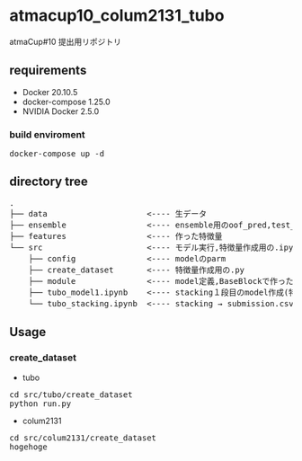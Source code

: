 # atmacup10_colum2131_tubo
atmaCup#10 提出用リポジトリ

## requirements
* Docker 20.10.5
* docker-compose 1.25.0
* NVIDIA Docker 2.5.0

### build enviroment 
<pre>
docker-compose up -d
</pre>


## directory tree
<pre>
.
├── data                     <---- 生データ
├── ensemble                 <---- ensemble用のoof_pred,test_pred
├── features                 <---- 作った特徴量
└── src                      <---- モデル実行,特徴量作成用の.ipynb,.py
    ├── config               <---- modelのparm
    ├── create_dataset       <---- 特徴量作成用の.py
    ├── module               <---- model定義,BaseBlockで作った特徴量作成module
    ├── tubo_model1.ipynb    <---- stacking１段目のmodel作成(特徴量作成もこのファイルでできる）
    └── tubo_stacking.ipynb  <---- stacking → submission.csv作成
</pre>

## Usage
### create_dataset
- tubo
<pre>
cd src/tubo/create_dataset
python run.py
</pre>
- colum2131
<pre>
cd src/colum2131/create_dataset
hogehoge
</pre>
